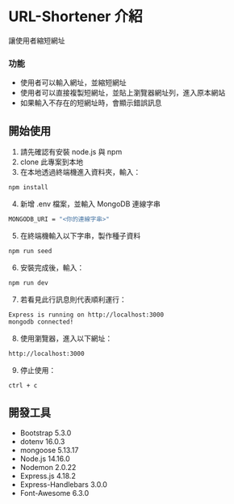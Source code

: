 # URL-Shortener 介紹

讓使用者縮短網址

### 功能

- 使用者可以輸入網址，並縮短網址
- 使用者可以直接複製短網址，並貼上瀏覽器網址列，進入原本網站
- 如果輸入不存在的短網址時，會顯示錯誤訊息

## 開始使用

1. 請先確認有安裝 node.js 與 npm
2. clone 此專案到本地
3. 在本地透過終端機進入資料夾，輸入：

```bash
npm install
```

4. 新增 .env 檔案，並輸入 MongoDB 連線字串

```bash
MONGODB_URI = "<你的連線字串>"
```

5. 在終端機輸入以下字串，製作種子資料

```bash
npm run seed
```

6. 安裝完成後，輸入：

```bash
npm run dev
```

7. 若看見此行訊息則代表順利運行：

```bash
Express is running on http://localhost:3000
mongodb connected!
```

8. 使用瀏覽器，進入以下網址：

```bash
http://localhost:3000
```

9. 停止使用：

```bash
ctrl + c
```

## 開發工具

- Bootstrap 5.3.0
- dotenv 16.0.3
- mongoose 5.13.17
- Node.js 14.16.0
- Nodemon 2.0.22
- Express.js 4.18.2
- Express-Handlebars 3.0.0
- Font-Awesome 6.3.0
